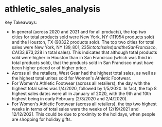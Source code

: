 # athletic_sales_analysis

Key Takeaways:
- In general (across 2020 and 2021 and for all products), the top two cities for total products sold were New York, NY (111954 products sold) and the Houston, TX (90322 products sold). The top two cities for total sales were New York, NY ($39,801,235 in total sales) and the San Francisco, CA ($33,973,228 in total sales). This indicates that although total products sold were higher in Houston than in San Francisco (which was third in total products sold), that the products sold in San Francisco must have been higher priced or of higher price.
- Across all the retailers, West Gear had the highest total sales, as well as the highest total unites sold for Women's Athletic Footwear.
- For Women's Athletic Footwear (across all retailers), the day with the highest total sales was 1/4/2020, followed by 1/5/2020. In fact, the top 8 highest sales dates were all in January of 2020, with the 9th and 10th highest being in early February (2/3/2020 and 2/4/2020).
- For Women's Athletic Footwear (across all retailers), the top two highest weeks in terms of total sales were the weeks of 12/19/2021 and 12/12/2021. This could be due to proximity to the holidays, when people are shopping for holiday gifts.